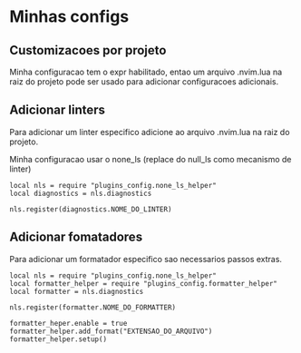 # Minhas configs

## Customizacoes por projeto

Minha configuracao tem o expr habilitado, entao um arquivo .nvim.lua na raiz do projeto pode ser usado para adicionar configuracoes adicionais.

## Adicionar linters

Para adicionar um linter especifico adicione ao arquivo .nvim.lua na raiz do projeto.

Minha configuracao usar o none_ls (replace do null_ls como mecanismo de linter)

```
local nls = require "plugins_config.none_ls_helper"
local diagnostics = nls.diagnostics

nls.register(diagnostics.NOME_DO_LINTER)
```

## Adicionar fomatadores

Para adicionar um formatador especifico sao necessarios passos extras.

```
local nls = require "plugins_config.none_ls_helper"
local formatter_helper = require "plugins_config.formatter_helper"
local formatter = nls.diagnostics

nls.register(formatter.NOME_DO_FORMATTER)

formatter_heper.enable = true
formatter_helper.add_format("EXTENSAO_DO_ARQUIVO")
formatter_helper.setup()
```
